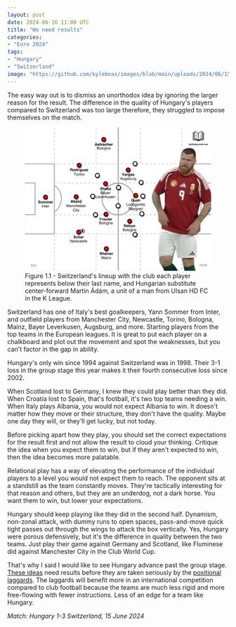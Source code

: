 ```yaml
---
layout: post
date: 2024-06-16 11:00 UTC
title: "We need results"
categories:
- "Euro 2024"
tags:
- "Hungary"
- "Switzerland"
image: "https://github.com/kyleboas/images/blob/main/uploads/2024/06/15/Image-15Jun2024_17:59:29.png?raw=true"
---
```


The easy way out is to dismiss an unorthodox idea by ignoring the larger reason for the result. The difference in the quality of Hungary's players compared to Switzerland was too large therefore, they struggled to impose themselves on the match. 

<!---more--->

<figure>
    <img src="https://github.com/kyleboas/images/blob/main/uploads/2024/06/15/Image-15Jun2024_17:59:29.png?raw=true">
    <figcaption>Figure 1.1 - Switzerland's lineup with the club each player represents below their last name, and Hungarian substitute center-forward Martin Ádám, a unit of a man from Ulsan HD FC in the K League.</figcaption>
</figure>

Switzerland has one of Italy's best goalkeepers, Yann Sommer from Inter, and outfield players from Manchester City, Newcastle, Torino, Bologna, Mainz, Bayer Leverkusen, Augsburg, and more. Starting players from the top teams in the European leagues. It is great to put each player on a chalkboard and plot out the movement and spot the weaknesses, but you can't factor in the gap in ability. 

Hungary's only win since 1994 against Switzerland was in 1998. Their 3-1 loss in the group stage this year makes it their fourth consecutive loss since 2002.

When Scotland lost to Germany, I knew they could play better than they did. When Croatia lost to Spain, that's football, it's two top teams needing a win. When Italy plays Albania, you would not expect Albania to win. It doesn't matter how they move or their structure, they don't have the quality. Maybe one day they will, or they'll get lucky, but not today. 

Before picking apart how they play, you should set the correct expectations for the result first and not allow the result to cloud your thinking. Critique the idea when you expect them to win, but if they aren't expected to win, then the idea becomes more palatable. 

Relational play has a way of elevating the performance of the individual players to a level you would not expect them to reach. The opponent sits at a standstill as the team constantly moves. They're tactically interesting for that reason and others, but they are an underdog, not a dark horse. You want them to win, but lower your expectations. 

Hungary should keep playing like they did in the second half. Dynamism, non-zonal attack, with dummy runs to open spaces, pass-and-move quick tight passes out through the wings to attack the box vertically. Yes, Hungary were porous defensively, but it's the difference in quality between the two teams. Just play their game against Germany and Scotland, like Fluminese did against Manchester City in the Club World Cup. 

That's why I said I would like to see Hungary advance past the group stage. [These ideas](https://tacticsjournal.com/2024/06/14/hungary-brazil-and-culture-in-tactics/) need results before they are taken seriously by the [positional laggards](https://tacticsjournal.com/2024/05/29/positional-laggards/). The laggards will benefit more in an international competition compared to club football because the teams are much less rigid and more free-flowing with fewer instructions. Less of an edge for a team like Hungary.

*Match: Hungary 1-3 Switzerland, 15 June 2024*